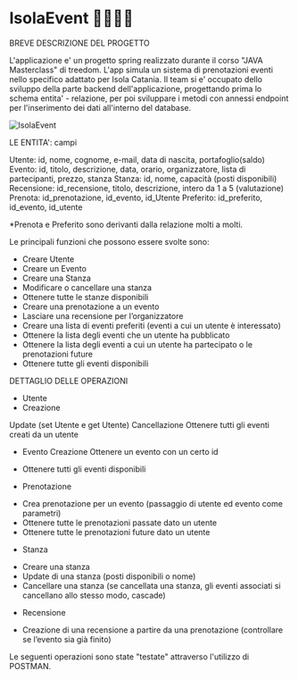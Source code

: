 # IsolaEvent 👨‍💻👩‍💻
BREVE DESCRIZIONE DEL PROGETTO 

L'applicazione e' un progetto spring realizzato durante il corso "JAVA Masterclass" di treedom.
L'app simula un sistema di prenotazioni eventi nello specifico adattato per Isola Catania. 
Il team si e' occupato dello sviluppo della parte backend dell'applicazione, progettando prima lo schema entita' - relazione, per poi sviluppare i metodi con annessi endpoint per l'inserimento dei dati all'interno del database.


![IsolaEvent](https://user-images.githubusercontent.com/83754920/173840589-796795c7-a4cf-48c7-943b-e19f4db8bdf7.jpg)


LE ENTITA': campi

Utente: id, nome, cognome, e-mail, data di nascita, portafoglio(saldo)
Evento: id, titolo, descrizione, data, orario, organizzatore, lista di partecipanti, prezzo, stanza
Stanza: id, nome, capacità (posti disponibili)
Recensione: id_recensione, titolo, descrizione, intero da 1 a 5 (valutazione)
Prenota: id_prenotazione, id_evento, id_Utente 
Preferito: id_preferito, id_evento, id_utente

*Prenota e Preferito sono derivanti dalla relazione molti a molti.


Le principali funzioni che possono essere svolte sono:

-	Creare Utente
-	Creare un Evento
-	Creare una Stanza
-	Modificare o cancellare una stanza
-	Ottenere tutte le stanze disponibili
-	Creare una prenotazione a un evento
-	Lasciare una recensione per l’organizzatore
-	Creare una lista di eventi preferiti (eventi a cui un utente è interessato)
-	Ottenere la lista degli eventi che un utente ha pubblicato
-	Ottenere la lista degli eventi a cui un utente ha partecipato o le prenotazioni future
-	Ottenere tutte gli eventi disponibili


DETTAGLIO DELLE OPERAZIONI

-	Utente
  -	Creazione
  
  Update (set Utente e get Utente)
  Cancellazione
  Ottenere tutti gli eventi creati da un utente
  
-	Evento
  Creazione
  Ottenere un evento con un certo id
  *	Ottenere tutti gli eventi disponibili
  
-	Prenotazione
  *	Crea prenotazione per un evento (passaggio di utente ed evento come parametri)
  *	Ottenere tutte le prenotazioni passate dato un utente
  *	Ottenere tutte le prenotazioni future dato un utente

-	Stanza
  *	Creare una stanza
  *	Update di una stanza (posti disponibili o nome)
  *	Cancellare una stanza (se cancellata una stanza, gli eventi associati si cancellano allo stesso modo, cascade)

-	Recensione
  *	Creazione di una recensione a partire da una prenotazione (controllare se l’evento sia già finito)
  
  
  Le seguenti operazioni sono state "testate" attraverso l'utilizzo di POSTMAN.




